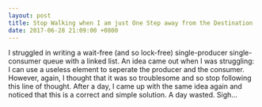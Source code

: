 ```yaml
---
layout: post
title: Stop Walking when I am just One Step away from the Destination
date: 2017-06-28 21:09:00 +0800
---
```


I struggled in writing a wait-free (and so lock-free) single-producer single-consumer queue with a linked list. An idea came out when I was struggling: I can use a useless element to seperate the producer and the consumer. However, again, I thought that it was so troublesome and so stop following this line of thought. After a day, I came up with the same idea again and noticed that this is a correct and simple solution. A day wasted. Sigh...

